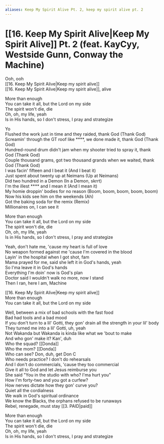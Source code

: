 ```yaml
---
aliases: Keep My Spirit Alive Pt. 2, keep my spirit alive pt. 2
---
```


# [[16. Keep My Spirit Alive|Keep My Spirit Alive]] Pt. 2 (feat. KayCyy, Westside Gunn, Conway the Machine)

Ooh, ooh  
[[16. Keep My Spirit Alive|Keep my spirit alive]]  
[[16. Keep My Spirit Alive|Keep my spirit alive]], alive  

More than enough  
You can take it all, but the Lord on my side  
The spirit won't die, die  
Oh, oh, my life, yeah  
Is in His hands, so I don't stress, I pray and strategize  

Yo  
Flushed the work just in time and they raided, thank God (Thank God)  
Screamin' through the GT roof like ****, we done made it, thank God (Thank God)  
Hundred-round drum didn't jam when my shooter tried to spray it, thank God (Thank God)  
Couple thousand grams, got two thousand grands when we waited, thank God (Thank God)  
I was facin' fifteen and I beat it (And I beat it)  
Just spent about twenty up at Neimans (Up at Neimans)  
Did two hundred in a Demon (In a Demon, skrrt)  
I'm the illest **** and I mean it (And I mean it)  
My homie droppin' bodies for no reason (Boom, boom, boom, boom, boom)  
Now his kids see him on the weekends (Ah)  
Got the baking soda for the remix (Remix)  
Millionaires on, I can see it  

More than enough  
You can take it all, but the Lord on my side  
The spirit won't die, die  
Oh, oh, my life, yeah  
Is in His hands, so I don't stress, I pray and strategize  

Yeah, don't hate me, 'cause my heart is full of love  
No weapon formed against me 'cause I'm covered in the blood  
Layin' in the hospital when I got shot, fam  
Mama prayed for me, said she left it in God's hands, yeah  
So I'ma leave it in God's hands  
Everything I'm doin' now is God's plan  
Doctor said I wouldn't walk no more, now I stand  
Then I ran, here I am, Machine  

[[16. Keep My Spirit Alive|Keep my spirit alive]]  
More than enough  
You can take it all, but the Lord on my side  

Well, between a mix of bad schools with the fast food  
Bad had tools and a bad mood  
If you don't turn to a lil' Gotti, they gon' drain all the strength in your lil' body  
They turned me into a lil' Gotti, uh, yeah  
Not Wakanda but Wakanda is kinda like what we 'bout to make  
And who gon' make it? Kan', duh  
Who the squad? [[Donda]]  
Who the mom? [[Donda]]  
Who can see? Don, duh, get Don C  
Who needs practice? I don't do rehearsals  
And I don't do commercials, 'cause they too commercial  
Give it all to God and let Jesus reimburse you  
She said "You in the studio with who? I'ma hurt you"  
How I'm forty-two and you got a curfew?  
How nerves dictate how they gon' curve you?  
Quiet all the cordialness  
We walk in God's spiritual ordinance  
We know the Blacks, the orphans refused to be runaways  
Rebel, renegade, must stay [[3. PAID|paid]]  

More than enough  
You can take it all, but the Lord on my side  
The spirit won't die, die  
Oh, oh, my life, yeah  
Is in His hands, so I don't stress, I pray and strategize

